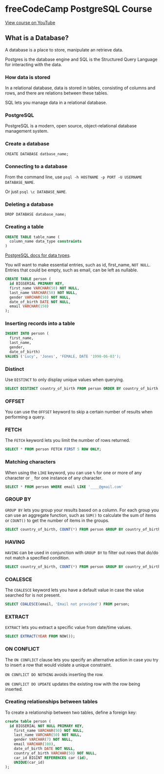 # freeCodeCamp PostgreSQL Course

[View course on YouTube](https://www.youtube.com/watch?v=qw--VYLpxG4)

## What is a Database?

A database is a place to store, manipulate an retrieve data.

Postgres is the database engine and SQL is the Structured Query Language for interacting with the data.

### How data is stored

In a relational database, data is stored in tables, consisting of columns and rows, and there are relations between these tables.

SQL lets you manage data in a relational database.

### PostgreSQL

PostgreSQL is a modern, open source, object-relational database management system.

### Create a database

`CREATE DATABASE datbase_name;`

### Connecting to a database

From the command line, use `psql -h HOSTNAME -p PORT -U USERNAME DATABASE_NAME`.

Or just `psql \c DATABASE_NAME`.

### Deleting a database

`DROP DATABASE database_name;`

### Creating a table

```SQL
CREATE TABLE table_name (
  column_name data_type constraints
)
```

[PostgreSQL docs for data types](https://www.postgresql.org/docs/12/datatype.html).

You will want to make essential entries, such as id, first_name, `NOT NULL`. Entries that could be empty, such as email, can be left as nullable.

```SQL
CREATE TABLE person (
  id BIGSERIAL PRIMARY KEY,
  first_name VARCHAR(50) NOT NULL,
  last_name VARCHAR(50) NOT NULL,
  gender VARCHAR(50) NOT NULL,
  date_of_birth DATE NOT NULL,
  email VARCHAR(150)
);
```

### Inserting records into a table

```SQL
INSERT INTO person (
  first_name,
  last_name,
  gender,
  date_of_birth)
VALUES ('Lucy', 'Jones', 'FEMALE, DATE '1990-06-03');
```

### Distinct

Use `DISTINCT` to only display unique values when querying.

```SQL
SELECT DISTINCT country_of_birth FROM person ORDER BY country_of_birth;
```

### OFFSET

You can use the `OFFSET` keyword to skip a certain number of results when performing a query.

### FETCH

The `FETCH` keyword lets you limit the number of rows returned.

```SQL
SELECT * FROM person FETCH FIRST 5 ROW ONLY;
```

### Matching characters

When using the `LIKE` keyword, you can use `%` for one or more of any character or `_` for one instance of any character.

```SQL
SELECT * FROM person WHERE email LIKE '____@gmail.com'
```

### GROUP BY

`GROUP BY` lets you group your results based on a column. For each group you can use an aggregate function, such as `SUM()` to calculate the sum of items or `COUNT()` to get the number of items in the groups.

```SQL
SELECT country_of_birth, COUNT(*) FROM person GROUP BY country_of_birth;
```

### HAVING

`HAVING` can be used in conjunction with `GROUP BY` to filter out rows that do/do not match a specified condition.

```SQL
SELECT country_of_birth, COUNT(*) FROM person GROUP BY country_of_birth HAVING COUNT(*) >= 5 ORDER BY country_of_birth;
```

### COALESCE

The `COALESCE` keyword lets you have a default value in case the value searched for is not present.

```SQL
SELECT COALESCE(email, 'Email not provided') FROM person;
```

### EXTRACT

`EXTRACT` lets you extract a specific value from date/time values.

```SQL
SELECT EXTRACT(YEAR FROM NOW());
```

### ON CONFLICT

The `ON CONFLICT` clause lets you specify an alternative action in case you try to insert a row that would violate a unique constraint.

`ON CONFLICT DO NOTHING` avoids inserting the row.

`ON CONFLICT DO UPDATE` updates the existing row with the row being inserted.

### Creating relationships between tables

To create a relationship between two tables, define a foreign key:

```SQL
create table person (
  id BIGSERIAL NOT NULL PRIMARY KEY,
	first_name VARCHAR(50) NOT NULL,
	last_name VARCHAR(50) NOT NULL,
	gender VARCHAR(7) NOT NULL,
	email VARCHAR(100),
	date_of_birth DATE NOT NULL,
	country_of_birth VARCHAR(50) NOT NULL,
	car_id BIGINT REFERENCES car (id),
	UNIQUE(car_id)
);
```
